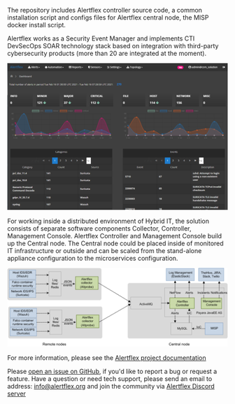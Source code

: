 The repository includes Alertflex controller source code, a common installation script and configs files for Alertflex central node, the MISP docker install script.

Alertflex works as a Security Event Manager and implements CTI DevSecOps SOAR technology stack based on integration with third-party cybersecurity products (more than 20 are integrated at the moment).

![](https://github.com/alertflex/cnode/blob/master/img/dashboard.png)

For working inside a distributed environment of Hybrid IT, the solution consists of separate software components Collector, Controller, Management Console. 
Alertflex Controller and Management Console build up the Central node. The Central node could be placed inside of monitored IT infrastructure or outside and can be scaled from the stand-alone appliance configuration to the microservices configuration.

![](https://github.com/alertflex/cnode/blob/master/img/lld-arch.png)

For more information, please see the [Alertflex project documentation](https://alertflex.org/doc/index.html)
	
Please [open an issue on GitHub](https://github.com/alertflex/altprobe/issues), if you'd like to report a bug or request a feature. 
Have a question or need tech support, please send an email to address: info@alertflex.org
and join the community via [Alertflex Discord server](https://discord.gg/wDSz7rDMWv)

